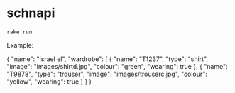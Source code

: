 # schnapi

`rake run`

Example:

{
	"name": "israel el",
	"wardrobe": [
					{
						"name": "T1237",
						"type": "shirt",
						"image": "images/shirtd.jpg",
						"colour": "green",
						"wearing": true
					},
					{
						"name": "T9878",
						"type": "trouser",
						"image": "images/trouserc.jpg",
						"colour": "yellow",
						"wearing": true
					}
				]
}